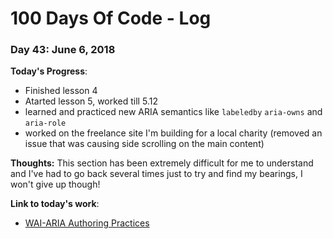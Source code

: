 # 100 Days Of Code - Log

### Day 43: June 6, 2018

**Today's Progress**: 
* Finished lesson 4 
* Atarted lesson 5, worked till 5.12
* learned and practiced new ARIA semantics like `labeledby` `aria-owns` and `aria-role`
* worked on the freelance site I'm building for a local charity (removed an issue that was causing side scrolling on the main content)

**Thoughts:** This section has been extremely difficult for me to understand and I've had to go back several times just to try and find my bearings, I won't give up though! 

**Link to today's work**:
* [WAI-ARIA Authoring Practices](https://www.w3.org/TR/wai-aria-practices-1.1/#radiobutton)
